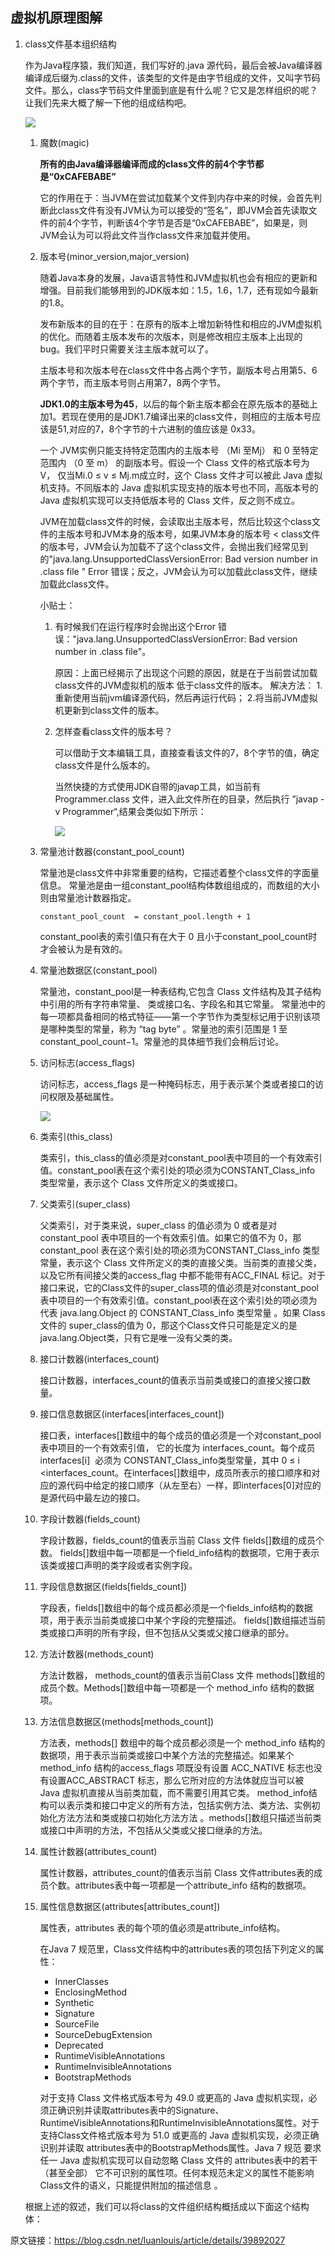 ## 虚拟机原理图解

1. class文件基本组织结构

    作为Java程序猿，我们知道，我们写好的.java 源代码，最后会被Java编译器编译成后缀为.class的文件，该类型的文件是由字节组成的文件，又叫字节码文件。那么，class字节码文件里面到底是有什么呢？它又是怎样组织的呢？让我们先来大概了解一下他的组成结构吧。

    ![](java/java-virtual-machine-structure.png)

    1. 魔数(magic)

        **所有的由Java编译器编译而成的class文件的前4个字节都是“0xCAFEBABE”**
        
        它的作用在于：当JVM在尝试加载某个文件到内存中来的时候，会首先判断此class文件有没有JVM认为可以接受的“签名”，即JVM会首先读取文件的前4个字节，判断该4个字节是否是“0xCAFEBABE”，如果是，则JVM会认为可以将此文件当作class文件来加载并使用。

    2. 版本号(minor_version,major_version)

        随着Java本身的发展，Java语言特性和JVM虚拟机也会有相应的更新和增强。目前我们能够用到的JDK版本如：1.5，1.6，1.7，还有现如今最新的1.8。
        
        发布新版本的目的在于：在原有的版本上增加新特性和相应的JVM虚拟机的优化。而随着主版本发布的次版本，则是修改相应主版本上出现的bug。我们平时只需要关注主版本就可以了。

        主版本号和次版本号在class文件中各占两个字节，副版本号占用第5、6两个字节，而主版本号则占用第7，8两个字节。
        
        **JDK1.0的主版本号为45**，以后的每个新主版本都会在原先版本的基础上加1。若现在使用的是JDK1.7编译出来的class文件，则相应的主版本号应该是51,对应的7，8个字节的十六进制的值应该是 0x33。

        一个 JVM实例只能支持特定范围内的主版本号 （Mi 至Mj） 和 0 至特定范围内 （0 至 m） 的副版本号。假设一个 Class 文件的格式版本号为 V， 仅当Mi.0 ≤ v ≤ Mj.m成立时，这个 Class 文件才可以被此 Java 虚拟机支持。不同版本的 Java 虚拟机实现支持的版本号也不同，高版本号的 Java 虚拟机实现可以支持低版本号的 Class 文件，反之则不成立。

        JVM在加载class文件的时候，会读取出主版本号，然后比较这个class文件的主版本号和JVM本身的版本号，如果JVM本身的版本号 < class文件的版本号，JVM会认为加载不了这个class文件，会抛出我们经常见到的"java.lang.UnsupportedClassVersionError: Bad version number in .class file " Error 错误；反之，JVM会认为可以加载此class文件，继续加载此class文件。
      
        小贴士：

        1. 有时候我们在运行程序时会抛出这个Error 错误："java.lang.UnsupportedClassVersionError: Bad version number in .class file"。

            原因：上面已经揭示了出现这个问题的原因，就是在于当前尝试加载class文件的JVM虚拟机的版本 低于class文件的版本。
            解决方法：
                1.重新使用当前jvm编译源代码，然后再运行代码；
                2.将当前JVM虚拟机更新到class文件的版本。

        2. 怎样查看class文件的版本号？

            可以借助于文本编辑工具，直接查看该文件的7，8个字节的值，确定class文件是什么版本的。

            当然快捷的方式使用JDK自带的javap工具，如当前有Programmer.class 文件，进入此文件所在的目录，然后执行 ”javap -v Programmer“,结果会类似如下所示：

            ![](java/java-virtual-machine-cmd.png)
        

    3. 常量池计数器(constant_pool_count)

        常量池是class文件中非常重要的结构，它描述着整个class文件的字面量信息。 常量池是由一组constant_pool结构体数组组成的，而数组的大小则由常量池计数器指定。
        
        ```
        constant_pool_count  = constant_pool.length + 1
        ```
        
        constant_pool表的索引值只有在大于 0 且小于constant_pool_count时才会被认为是有效的。

    4. 常量池数据区(constant_pool)

        常量池，constant_pool是一种表结构,它包含 Class 文件结构及其子结构中引用的所有字符串常量、 类或接口名、字段名和其它常量。 常量池中的每一项都具备相同的格式特征——第一个字节作为类型标记用于识别该项是哪种类型的常量，称为 “tag byte” 。常量池的索引范围是 1 至constant_pool_count−1。常量池的具体细节我们会稍后讨论。

    6. 访问标志(access_flags)

        访问标志，access_flags 是一种掩码标志，用于表示某个类或者接口的访问权限及基础属性。

        ![](java/java-virtual-machine-access-flag.png)

    7. 类索引(this_class)

        类索引，this_class的值必须是对constant_pool表中项目的一个有效索引值。constant_pool表在这个索引处的项必须为CONSTANT_Class_info 类型常量，表示这个 Class 文件所定义的类或接口。

    8. 父类索引(super_class)
        
        父类索引，对于类来说，super_class 的值必须为 0 或者是对constant_pool 表中项目的一个有效索引值。如果它的值不为 0，那 constant_pool 表在这个索引处的项必须为CONSTANT_Class_info 类型常量，表示这个 Class 文件所定义的类的直接父类。当前类的直接父类，以及它所有间接父类的access_flag 中都不能带有ACC_FINAL 标记。对于接口来说，它的Class文件的super_class项的值必须是对constant_pool表中项目的一个有效索引值。constant_pool表在这个索引处的项必须为代表 java.lang.Object 的 CONSTANT_Class_info 类型常量 。如果 Class 文件的 super_class的值为 0，那这个Class文件只可能是定义的是java.lang.Object类，只有它是唯一没有父类的类。

    9. 接口计数器(interfaces_count)

        接口计数器，interfaces_count的值表示当前类或接口的直接父接口数量。

    10. 接口信息数据区(interfaces[interfaces_count])
        
        接口表，interfaces[]数组中的每个成员的值必须是一个对constant_pool表中项目的一个有效索引值， 它的长度为 interfaces_count。每个成员 interfaces[i]  必须为 CONSTANT_Class_info类型常量，其中 0 ≤ i <interfaces_count。在interfaces[]数组中，成员所表示的接口顺序和对应的源代码中给定的接口顺序（从左至右）一样，即interfaces[0]对应的是源代码中最左边的接口。

    11. 字段计数器(fields_count)
        
        字段计数器，fields_count的值表示当前 Class 文件 fields[]数组的成员个数。 fields[]数组中每一项都是一个field_info结构的数据项，它用于表示该类或接口声明的类字段或者实例字段。


    12. 字段信息数据区(fields[fields_count])
        
        字段表，fields[]数组中的每个成员都必须是一个fields_info结构的数据项，用于表示当前类或接口中某个字段的完整描述。 fields[]数组描述当前类或接口声明的所有字段，但不包括从父类或父接口继承的部分。

    13. 方法计数器(methods_count)
        
        方法计数器， methods_count的值表示当前Class 文件 methods[]数组的成员个数。Methods[]数组中每一项都是一个 method_info 结构的数据项。

    14. 方法信息数据区(methods[methods_count])
        
        方法表，methods[] 数组中的每个成员都必须是一个 method_info 结构的数据项，用于表示当前类或接口中某个方法的完整描述。如果某个method_info 结构的access_flags 项既没有设置 ACC_NATIVE 标志也没有设置ACC_ABSTRACT 标志，那么它所对应的方法体就应当可以被 Java 虚拟机直接从当前类加载，而不需要引用其它类。 method_info结构可以表示类和接口中定义的所有方法，包括实例方法、类方法、实例初始化方法方法和类或接口初始化方法方法 。methods[]数组只描述当前类或接口中声明的方法，不包括从父类或父接口继承的方法。

    15. 属性计数器(attributes_count)
        
        属性计数器，attributes_count的值表示当前 Class 文件attributes表的成员个数。attributes表中每一项都是一个attribute_info 结构的数据项。

    16. 属性信息数据区(attributes[attributes_count])

        属性表，attributes 表的每个项的值必须是attribute_info结构。

        在Java 7 规范里，Class文件结构中的attributes表的项包括下列定义的属性： 
        * InnerClasses
        * EnclosingMethod
        * Synthetic
        * Signature
        * SourceFile
        * SourceDebugExtension
        * Deprecated
        * RuntimeVisibleAnnotations
        * RuntimeInvisibleAnnotations
        * BootstrapMethods

        对于支持 Class 文件格式版本号为 49.0 或更高的 Java 虚拟机实现，必须正确识别并读取attributes表中的Signature、RuntimeVisibleAnnotations和RuntimeInvisibleAnnotations属性。对于支持Class文件格式版本号为 51.0 或更高的 Java 虚拟机实现，必须正确识别并读取 attributes表中的BootstrapMethods属性。Java 7 规范 要求任一 Java 虚拟机实现可以自动忽略 Class 文件的 attributes表中的若干 （甚至全部） 它不可识别的属性项。任何本规范未定义的属性不能影响Class文件的语义，只能提供附加的描述信息 。

    根据上述的叙述，我们可以将class的文件组织结构概括成以下面这个结构体：

原文链接：https://blog.csdn.net/luanlouis/article/details/39892027